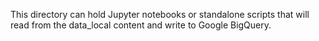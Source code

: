 This directory can hold Jupyter notebooks or standalone scripts that will read from the data_local content and write to Google BigQuery.